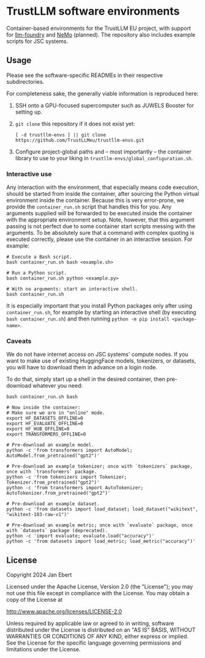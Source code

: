 # TrustLLM software environments

Container-based environments for the TrustLLM EU project, with support
for [llm-foundry](https://github.com/mosaicml/llm-foundry) and
[NeMo](https://github.com/NVIDIA/NeMo) (planned). The repository also
includes example scripts for JSC systems.

## Usage

Please see the software-specific READMEs in their respective
subdirectories.

For completeness sake, the generally viable information is reproduced
here:

1. SSH onto a GPU-focused supercomputer such as JUWELS Booster for
   setting up.
1. `git clone` this repository if it does not exist yet:

   ```shell
   [ -d trustllm-envs ] || git clone https://github.com/TrustLLMeu/trustllm-envs.git
   ```
1. Configure project-global paths and – most importantly – the
   container library to use to your liking in
   `trustllm-envs/global_configuration.sh`.

### Interactive use

Any interaction with the environment, that especially means code
execution, should be started from inside the container, after sourcing
the Python virtual environment inside the container. Because this is
very error-prone, we provide the `container_run.sh` script that
handles this for you. Any arguments supplied will be forwarded to be
executed inside the container with the appropriate environment setup.
Note, however, that this argument passing is not perfect due to some
container start scripts messing with the arguments. To be absolutely
sure that a command with complex quoting is executed correctly, please
use the container in an interactive session.
For example:

```shell
# Execute a Bash script.
bash container_run.sh bash <example.sh>

# Run a Python script.
bash container_run.sh python <example.py>

# With no arguments: start an interactive shell.
bash container_run.sh
```

It is especially important that you install Python packages only after
using `container_run.sh`, for example by starting an interactive shell
(by executing `bash container_run.sh`) and then running `python -m pip
install <package-name>`.

### Caveats

We do not have internet access on JSC systems' compute nodes. If you
want to make use of existing HuggingFace models, tokenizers, or
datasets, you will have to download them in advance on a login node.

To do that, simply start up a shell in the desired container, then
pre-download whatever you need:

```shell
bash container_run.sh bash

# Now inside the container:
# Make sure we are in "online" mode.
export HF_DATASETS_OFFLINE=0
export HF_EVALUATE_OFFLINE=0
export HF_HUB_OFFLINE=0
export TRANSFORMERS_OFFLINE=0

# Pre-download an example model.
python -c 'from transformers import AutoModel; AutoModel.from_pretrained("gpt2")'

# Pre-download an example tokenizer; once with `tokenizers` package, once with `transformers` package.
python -c 'from tokenizers import Tokenizer; Tokenizer.from_pretrained("gpt2")'
python -c 'from transformers import AutoTokenizer; AutoTokenizer.from_pretrained("gpt2")'

# Pre-download an example dataset.
python -c 'from datasets import load_dataset; load_dataset("wikitext", "wikitext-103-raw-v1")'

# Pre-download an example metric; once with `evaluate` package, once with `datasets` package (deprecated).
python -c 'import evaluate; evaluate.load("accuracy")'
python -c 'from datasets import load_metric; load_metric("accuracy")'
```

## License

Copyright 2024 Jan Ebert

Licensed under the Apache License, Version 2.0 (the "License");
you may not use this file except in compliance with the License.
You may obtain a copy of the License at

   http://www.apache.org/licenses/LICENSE-2.0

Unless required by applicable law or agreed to in writing, software
distributed under the License is distributed on an "AS IS" BASIS,
WITHOUT WARRANTIES OR CONDITIONS OF ANY KIND, either express or implied.
See the License for the specific language governing permissions and
limitations under the License.
